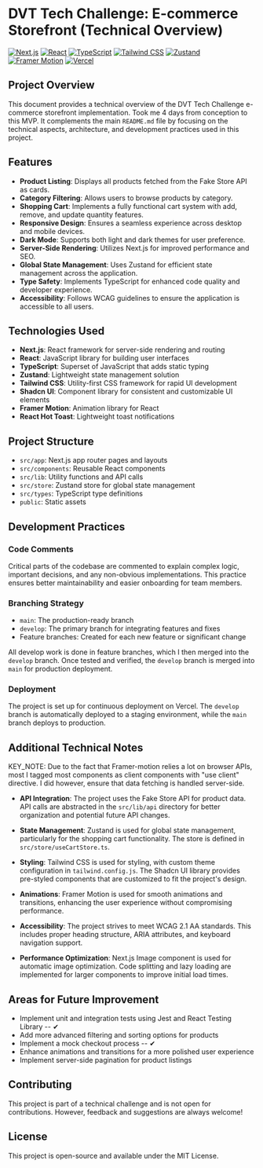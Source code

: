 # DVT Tech Challenge: E-commerce Storefront (Technical Overview)

[![Next.js](https://img.shields.io/badge/Next.js-13.0+-000000?style=for-the-badge&logo=next.js&logoColor=white)](https://nextjs.org/)
[![React](https://img.shields.io/badge/React-18.0+-61DAFB?style=for-the-badge&logo=react&logoColor=black)](https://reactjs.org/)
[![TypeScript](https://img.shields.io/badge/TypeScript-4.5+-3178C6?style=for-the-badge&logo=typescript&logoColor=white)](https://www.typescriptlang.org/)
[![Tailwind CSS](https://img.shields.io/badge/Tailwind_CSS-3.0+-38B2AC?style=for-the-badge&logo=tailwind-css&logoColor=white)](https://tailwindcss.com/)
[![Zustand](https://img.shields.io/badge/Zustand-4.0+-FF4154?style=for-the-badge&logo=react&logoColor=white)](https://github.com/pmndrs/zustand)
[![Framer Motion](https://img.shields.io/badge/Framer_Motion-6.0+-0055FF?style=for-the-badge&logo=framer&logoColor=white)](https://www.framer.com/motion/)
[![Vercel](https://img.shields.io/badge/Vercel-Deployed-000000?style=for-the-badge&logo=vercel&logoColor=white)](https://vercel.com/)

## Project Overview

This document provides a technical overview of the DVT Tech Challenge e-commerce storefront implementation. Took me 4 days from conception to this MVP. It complements the main `README.md` file by focusing on the technical aspects, architecture, and development practices used in this project.

## Features

- **Product Listing**: Displays all products fetched from the Fake Store API as cards.
- **Category Filtering**: Allows users to browse products by category.
- **Shopping Cart**: Implements a fully functional cart system with add, remove, and update quantity features.
- **Responsive Design**: Ensures a seamless experience across desktop and mobile devices.
- **Dark Mode**: Supports both light and dark themes for user preference.
- **Server-Side Rendering**: Utilizes Next.js for improved performance and SEO.
- **Global State Management**: Uses Zustand for efficient state management across the application.
- **Type Safety**: Implements TypeScript for enhanced code quality and developer experience.
- **Accessibility**: Follows WCAG guidelines to ensure the application is accessible to all users.

## Technologies Used

- **Next.js**: React framework for server-side rendering and routing
- **React**: JavaScript library for building user interfaces
- **TypeScript**: Superset of JavaScript that adds static typing
- **Zustand**: Lightweight state management solution
- **Tailwind CSS**: Utility-first CSS framework for rapid UI development
- **Shadcn UI**: Component library for consistent and customizable UI elements
- **Framer Motion**: Animation library for React
- **React Hot Toast**: Lightweight toast notifications

## Project Structure

- `src/app`: Next.js app router pages and layouts
- `src/components`: Reusable React components
- `src/lib`: Utility functions and API calls
- `src/store`: Zustand store for global state management
- `src/types`: TypeScript type definitions
- `public`: Static assets

## Development Practices

### Code Comments

Critical parts of the codebase are commented to explain complex logic, important decisions, and any non-obvious implementations. This practice ensures better maintainability and easier onboarding for team members.

### Branching Strategy

- `main`: The production-ready branch
- `develop`: The primary branch for integrating features and fixes
- Feature branches: Created for each new feature or significant change

All develop work is done in feature branches, which I then merged into the `develop` branch. Once tested and verified, the `develop` branch is merged into `main` for production deployment.

### Deployment

The project is set up for continuous deployment on Vercel. The `develop` branch is automatically deployed to a staging environment, while the `main` branch deploys to production.

## Additional Technical Notes

KEY_NOTE: Due to the fact that Framer-motion relies a lot on browser APIs, most I tagged most components as client components with "use client" directive. I did however, ensure that data fetching is handled server-side.

- **API Integration**: The project uses the Fake Store API for product data. API calls are abstracted in the `src/lib/api` directory for better organization and potential future API changes.

- **State Management**: Zustand is used for global state management, particularly for the shopping cart functionality. The store is defined in `src/store/useCartStore.ts`.

- **Styling**: Tailwind CSS is used for styling, with custom theme configuration in `tailwind.config.js`. The Shadcn UI library provides pre-styled components that are customized to fit the project's design.

- **Animations**: Framer Motion is used for smooth animations and transitions, enhancing the user experience without compromising performance.

- **Accessibility**: The project strives to meet WCAG 2.1 AA standards. This includes proper heading structure, ARIA attributes, and keyboard navigation support.

- **Performance Optimization**: Next.js Image component is used for automatic image optimization. Code splitting and lazy loading are implemented for larger components to improve initial load times.

## Areas for Future Improvement

- Implement unit and integration tests using Jest and React Testing Library -- ✔
- Add more advanced filtering and sorting options for products
- Implement a mock checkout process -- ✔
- Enhance animations and transitions for a more polished user experience
- Implement server-side pagination for product listings

## Contributing

This project is part of a technical challenge and is not open for contributions. However, feedback and suggestions are always welcome!

## License

This project is open-source and available under the MIT License.

